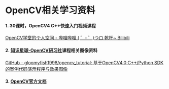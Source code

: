 <!--
 * @Author       : Bingqiang Zhou
 * @Date         : 2021-01-24 18:17:06
 * @LastEditors  : Bingqiang Zhou
 * @LastEditTime : 2021-01-24 18:24:03
 * @Description  : 
-->

# OpenCV相关学习资料

#### 1. 30课时，OpenCV4 C++快速入门视频课程

[OpenCV学堂的个人空间 - 哔哩哔哩 ( ゜- ゜)つロ 乾杯~ Bilibili](https://space.bilibili.com/365916694)

#### 2. [知识星球-OpenCV研习社](https://t.zsxq.com/y33jMbM)课程相关图像资料

[GitHub - gloomyfish1998/opencv_tutorial: 基于OpenCV4.0 C++/Python SDK的案例代码演示程序与效果图像](https://github.com/gloomyfish1998/opencv_tutorial)

#### 3. [OpenCV官方文档](https://docs.opencv.org/master/)